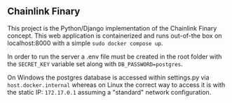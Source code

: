 ## Chainlink Finary

This project is the Python/Django implementation of the Chainlink Finary concept. This web application is containerized and runs out-of-the box on localhost:8000 with a simple `sudo docker compose up`.

In order to run the server a .env file must be created in the root folder with the `SECRET_KEY` variable set along with `DB_PASSWORD=postgres`.

On Windows the postgres database is accessed within settings.py via `host.docker.internal` whereas on Linux the correct way to access it is with the static IP: `172.17.0.1` assuming a "standard" network configuration.
